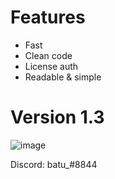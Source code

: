 # Features
- Fast
- Clean code
- License auth
- Readable & simple

# Version 1.3
![image](https://github.com/rxyzqc/Gen/assets/120246386/8768bac0-bd5f-4f98-8138-bf34502c2081)

Discord: batu_#8844
